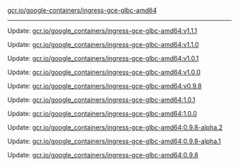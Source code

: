 [gcr.io/google-containers/ingress-gce-glbc-amd64](https://hub.docker.com/r/cruse/ingress-gce-glbc-amd64/tags/) 

----
Update: [gcr.io/google_containers/ingress-gce-glbc-amd64:v1.1.1](https://hub.docker.com/r/cruse/ingress-gce-glbc-amd64/tags/)

Update: [gcr.io/google_containers/ingress-gce-glbc-amd64:v1.1.0](https://hub.docker.com/r/cruse/ingress-gce-glbc-amd64/tags/)

Update: [gcr.io/google_containers/ingress-gce-glbc-amd64:v1.0.1](https://hub.docker.com/r/cruse/ingress-gce-glbc-amd64/tags/)

Update: [gcr.io/google_containers/ingress-gce-glbc-amd64:v1.0.0](https://hub.docker.com/r/cruse/ingress-gce-glbc-amd64/tags/)

Update: [gcr.io/google_containers/ingress-gce-glbc-amd64:v0.9.8](https://hub.docker.com/r/cruse/ingress-gce-glbc-amd64/tags/)

Update: [gcr.io/google_containers/ingress-gce-glbc-amd64:1.0.1](https://hub.docker.com/r/cruse/ingress-gce-glbc-amd64/tags/)

Update: [gcr.io/google_containers/ingress-gce-glbc-amd64:1.0.0](https://hub.docker.com/r/cruse/ingress-gce-glbc-amd64/tags/)

Update: [gcr.io/google_containers/ingress-gce-glbc-amd64:0.9.8-alpha.2](https://hub.docker.com/r/cruse/ingress-gce-glbc-amd64/tags/)

Update: [gcr.io/google_containers/ingress-gce-glbc-amd64:0.9.8-alpha.1](https://hub.docker.com/r/cruse/ingress-gce-glbc-amd64/tags/)

Update: [gcr.io/google_containers/ingress-gce-glbc-amd64:0.9.8](https://hub.docker.com/r/cruse/ingress-gce-glbc-amd64/tags/)

